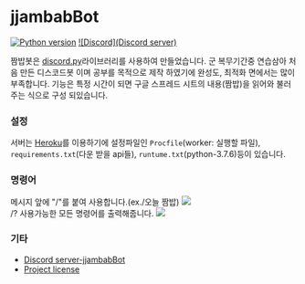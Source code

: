 # jjambabBot

[![Python version](https://img.shields.io/badge/python-3.7%20-blue.svg)](https://python.org)
[![Discord](Discord server)](https://discord.gg/hvN6Ndn)

짬밥봇은 [discord.py](https://github.com/Rapptz/discord.py)라이브러리를 사용하여 만들었습니다. 군 복무기간중 연습삼아 처음 만든 디스코드봇 이며 공부를 목적으로 제작 하였기에 완성도, 최적화 면에서는 많이 부족합니다. 기능은 특정 시간이 되면 구글 스프레드 시트의 내용(짬밥)을 읽어와 불러주는 식으로 구성 되있습니다.

### 설정
서버는 [Heroku](https://heroku.com)를 이용하기에 설정파일인 `Procfile`(worker: 실행할 파일), `requirements.txt`(다운 받을 api들), `runtume.txt`(python-3.7.6)등이 있습니다.

### 명령어

<div>
메시지 앞에 "/"를 붙여 사용합니다.(ex./오늘 짬밥)
<img src="https://i.imgur.com/oNwzXxU.png"></img>
</div>

<div>
/? 사용가능한 모든 명령어를 출력해줍니다.
<img src="https://i.imgur.com/aZgffa1.png"></img>
</div>

### 기타

* [Discord server-jjambabBot](https://discord.gg/hvN6Ndn)
* [Project license](LICENSE)
